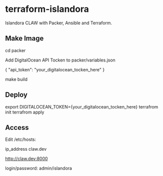terraform-islandora
===================

Islandora CLAW with Packer, Ansible and Terraform.


Make Image
----------

cd packer

Add DigitalOcean API Tocken to packer/variables.json

{
  "api_token":    "your_digitalocean_tocken_here"
}

make build


Deploy
------

export DIGITALOCEAN_TOKEN={your_digitalocean_tocken_here}
terrafrom init
terrafrom apply


Access
------

Edit /etc/hosts: 

ip_address  claw.dev

http://claw.dev:8000

login/password: admin/islandora

 
